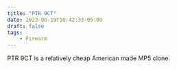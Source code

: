 ```yaml
---
title: "PTR 9CT"
date: 2023-06-19T10:42:33-05:00
draft: false
tags: 
    - Firearm
---
```


PTR 9CT is a relatively cheap
 American made MP5 clone.